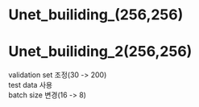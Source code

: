 # Unet_builiding_(256,256)

# Unet_builiding_2(256,256)
validation set 조정(30 -> 200)  
test data 사용  
batch size 변경(16 -> 8)
